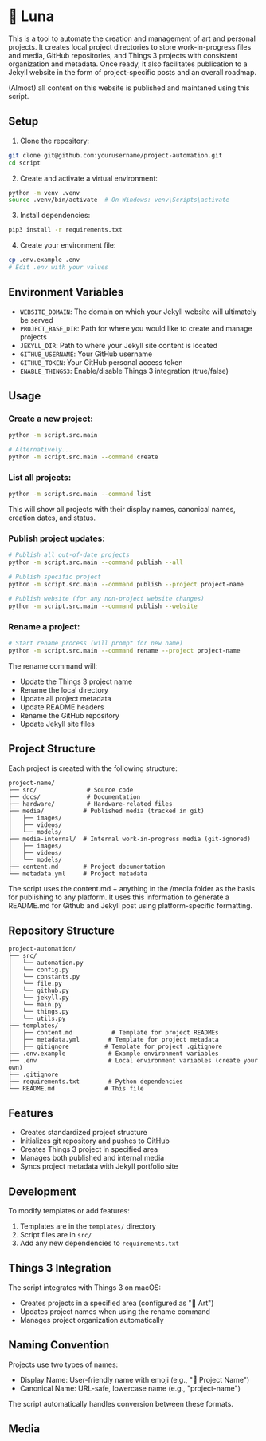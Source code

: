 # 🦋 Luna

This is a tool to automate the creation and management of art and personal projects. It creates local project directories to store work-in-progress files and media, GitHub repositories, and Things 3 projects with consistent organization and metadata. Once ready, it also facilitates publication to a Jekyll website in the form of project-specific posts and an overall roadmap.

(Almost) all content on this website is published and maintaned using this script.

## Setup
1. Clone the repository:
```bash
git clone git@github.com:yourusername/project-automation.git
cd script
```

2. Create and activate a virtual environment:
```bash
python -m venv .venv
source .venv/bin/activate  # On Windows: venv\Scripts\activate
```

3. Install dependencies:
```bash
pip3 install -r requirements.txt
```

4. Create your environment file:
```bash
cp .env.example .env
# Edit .env with your values
```

## Environment Variables
- `WEBSITE_DOMAIN`: The domain on which your Jekyll website will ultimately be served
- `PROJECT_BASE_DIR`: Path for where you would like to create and manage projects
- `JEKYLL_DIR`: Path to where your Jekyll site content is located
- `GITHUB_USERNAME`: Your GitHub username
- `GITHUB_TOKEN`: Your GitHub personal access token
- `ENABLE_THINGS3`: Enable/disable Things 3 integration (true/false)

## Usage

### Create a new project:
```bash
python -m script.src.main

# Alternatively...
python -m script.src.main --command create
```

### List all projects:
```bash
python -m script.src.main --command list
```
This will show all projects with their display names, canonical names, creation dates, and status.

### Publish project updates:
```bash
# Publish all out-of-date projects
python -m script.src.main --command publish --all

# Publish specific project
python -m script.src.main --command publish --project project-name

# Publish website (for any non-project website changes)
python -m script.src.main --command publish --website
```

### Rename a project:
```bash
# Start rename process (will prompt for new name)
python -m script.src.main --command rename --project project-name
```
The rename command will:
- Update the Things 3 project name
- Rename the local directory
- Update all project metadata
- Update README headers
- Rename the GitHub repository
- Update Jekyll site files

## Project Structure
Each project is created with the following structure:
```
project-name/
├── src/              # Source code
├── docs/             # Documentation
├── hardware/         # Hardware-related files
├── media/           # Published media (tracked in git)
│   ├── images/
│   ├── videos/
│   └── models/
├── media-internal/  # Internal work-in-progress media (git-ignored)
│   ├── images/
│   ├── videos/
│   └── models/
├── content.md       # Project documentation
└── metadata.yml     # Project metadata
```

The script uses the content.md + anything in the /media folder as the basis for publishing to any platform. It uses this information to generate a README.md for Github and Jekyll post using platform-specific formatting.

## Repository Structure
```
project-automation/
├── src/
│   └── automation.py
│   └── config.py
│   └── constants.py
│   └── file.py
│   └── github.py
│   └── jekyll.py
│   └── main.py
│   └── things.py
│   └── utils.py
├── templates/
│   ├── content.md           # Template for project READMEs
│   ├── metadata.yml        # Template for project metadata
│   ├── gitignore          # Template for project .gitignore
├── .env.example            # Example environment variables
├── .env                    # Local environment variables (create your own)
├── .gitignore
├── requirements.txt        # Python dependencies
└── README.md              # This file
```

## Features
- Creates standardized project structure
- Initializes git repository and pushes to GitHub
- Creates Things 3 project in specified area
- Manages both published and internal media
- Syncs project metadata with Jekyll portfolio site

## Development
To modify templates or add features:
1. Templates are in the `templates/` directory
2. Script files are in `src/`
3. Add any new dependencies to `requirements.txt`

## Things 3 Integration
The script integrates with Things 3 on macOS:
- Creates projects in a specified area (configured as "🎨 Art")
- Updates project names when using the rename command
- Manages project organization automatically

## Naming Convention
Projects use two types of names:
- Display Name: User-friendly name with emoji (e.g., "🌱 Project Name")
- Canonical Name: URL-safe, lowercase name (e.g., "project-name")

The script automatically handles conversion between these formats.

## Media



